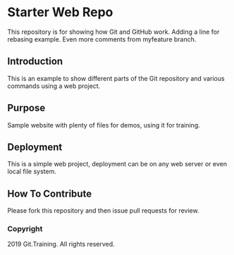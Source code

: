 # Starter Web Repo

This repository is for showing how Git and GitHub work.  Adding a line for rebasing example. Even more comments from myfeature branch.

## Introduction

This is an example to show different parts of the Git repository and various commands using a web project.

## Purpose

Sample website with plenty of files for demos, using it for training.

## Deployment

This is a simple web project, deployment can be on any web server or even local file system.

## How To Contribute

Please fork this repository and then issue pull requests for review.

### Copyright

2019 Git.Training.  All rights reserved.
